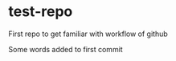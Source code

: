 test-repo
=========

First repo to get familiar with workflow of github

Some words added to first commit
